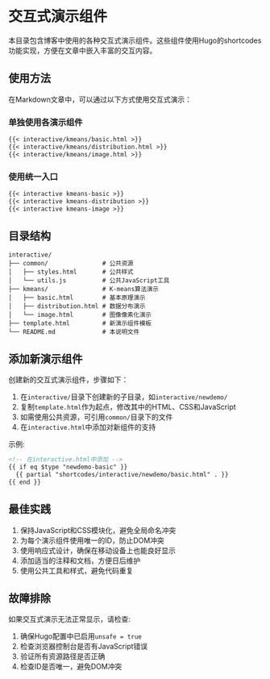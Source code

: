 # 交互式演示组件

本目录包含博客中使用的各种交互式演示组件。这些组件使用Hugo的shortcodes功能实现，方便在文章中嵌入丰富的交互内容。

## 使用方法

在Markdown文章中，可以通过以下方式使用交互式演示：

### 单独使用各演示组件

```markdown
{{< interactive/kmeans/basic.html >}}
{{< interactive/kmeans/distribution.html >}}
{{< interactive/kmeans/image.html >}}
```

### 使用统一入口

```markdown
{{< interactive kmeans-basic >}}
{{< interactive kmeans-distribution >}}
{{< interactive kmeans-image >}}
```

## 目录结构

```
interactive/
├── common/               # 公共资源
│   ├── styles.html       # 公共样式
│   └── utils.js          # 公共JavaScript工具
├── kmeans/               # K-means算法演示
│   ├── basic.html        # 基本原理演示
│   ├── distribution.html # 数据分布演示
│   └── image.html        # 图像像素化演示
├── template.html         # 新演示组件模板
└── README.md             # 本说明文件
```

## 添加新演示组件

创建新的交互式演示组件，步骤如下：

1. 在`interactive/`目录下创建新的子目录，如`interactive/newdemo/`
2. 复制`template.html`作为起点，修改其中的HTML、CSS和JavaScript
3. 如需使用公共资源，可引用`common/`目录下的文件
4. 在`interactive.html`中添加对新组件的支持

示例:

```html
<!-- 在interactive.html中添加 -->
{{ if eq $type "newdemo-basic" }}
  {{ partial "shortcodes/interactive/newdemo/basic.html" . }}
{{ end }}
```

## 最佳实践

1. 保持JavaScript和CSS模块化，避免全局命名冲突
2. 为每个演示组件使用唯一的ID，防止DOM冲突
3. 使用响应式设计，确保在移动设备上也能良好显示
4. 添加适当的注释和文档，方便日后维护
5. 使用公共工具和样式，避免代码重复

## 故障排除

如果交互式演示无法正常显示，请检查:

1. 确保Hugo配置中已启用`unsafe = true`
2. 检查浏览器控制台是否有JavaScript错误
3. 验证所有资源路径是否正确
4. 检查ID是否唯一，避免DOM冲突 